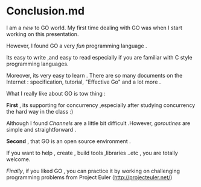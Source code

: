 

# Conclusion.md

I am a *new* to GO world. My first time dealing with GO was when I start working on this presentation.

However, I found GO a very *fun* programming language .

Its easy to write ,and easy to read especially if you are familiar with C style programming languages.

Moreover, its very easy to learn . There are so many  documents on the Internet : specification, tutorial, "Effective Go" and a lot more .

What I really like about GO is tow thing :

**First** , its supporting for concurrency ,especially after studying concurrency the hard way in the class :)

Although I found *Channels* are a little bit difficult .However, *goroutines* are simple and straightforward .

**Second** , that GO is an open source environment .

If you want to help , create , build tools ,libraries ..etc , you are totally welcome.


*Finally*, if you liked GO , you can practice it by working on challenging programming problems from Project Euler (http://projecteuler.net/) 

